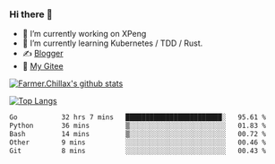 ### Hi there 👋

- 🔭 I’m currently working on XPeng
- 🌱 I’m currently learning Kubernetes / TDD / Rust.
- ✍️ [Blogger](https://blog.farmer233.top)
- 🤔 [My Gitee](https://gitee.com/Farmer-chong)


[![Farmer.Chillax's github stats](https://github-readme-stats.vercel.app/api?username=FarmerChillax)](https://github.com/anuraghazra/github-readme-stats)

[![Top Langs](https://github-readme-stats.vercel.app/api/top-langs/?username=FarmerChillax&layout=compact&hide=html,css,javascript)](https://github.com/anuraghazra/github-readme-stats)


<a href="https://wakatime.com/@Farmer"> </a>
          <!--START_SECTION:waka-->

```txt
Go           32 hrs 7 mins   ████████████████████████░   95.61 %
Python       36 mins         ▒░░░░░░░░░░░░░░░░░░░░░░░░   01.83 %
Bash         14 mins         ▒░░░░░░░░░░░░░░░░░░░░░░░░   00.72 %
Other        9 mins          ░░░░░░░░░░░░░░░░░░░░░░░░░   00.46 %
Git          8 mins          ░░░░░░░░░░░░░░░░░░░░░░░░░   00.43 %
```

<!--END_SECTION:waka-->



<!--
**Farmer-chong/Farmer-chong** is a ✨ _special_ ✨ repository because its `README.md` (this file) appears on your GitHub profile.

Here are some ideas to get you started:

- 🔭 I’m currently working on ...
- 🌱 I’m currently learning ...
- 👯 I’m looking to collaborate on ...
- 🤔 I’m looking for help with ...
- 💬 Ask me about ...
- 📫 How to reach me: ...
- 😄 Pronouns: ...
- ⚡ Fun fact: ...
-->
